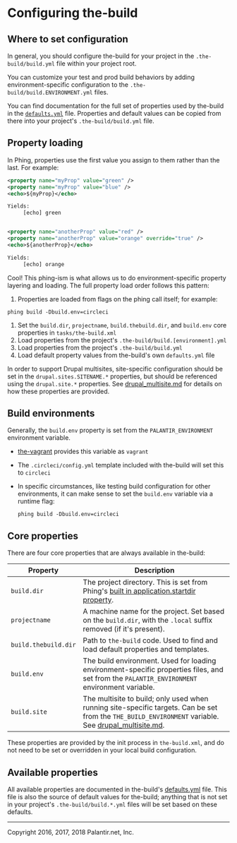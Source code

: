 # Configuring the-build

## Where to set configuration

In general, you should configure the-build for your project in the `.the-build/build.yml` file within your project root.

You can customize your test and prod build behaviors by adding environment-specific configuration to the `.the-build/build.ENVIRONMENT.yml` files.

You can find documentation for the full set of properties used by the-build in the [`defaults.yml`](../defaults.yml) file. Properties and default values can be copied from there into your project's `.the-build/build.yml` file.

## Property loading

In Phing, properties use the first value you assign to them rather than the last. For example:

```xml
<property name="myProp" value="green" />
<property name="myProp" value="blue" />
<echo>${myProp}</echo>

Yields:
     [echo] green


<property name="anotherProp" value="red" />
<property name="anotherProp" value="orange" override="true" />
<echo>${anotherProp}</echo>

Yields:
     [echo] orange
```

Cool! This phing-ism is what allows us to do environment-specific property layering and loading. The full property load order follows this pattern:

1. Properties are loaded from flags on the phing call itself; for example:

  ```
  phing build -Dbuild.env=circleci
  ```
1. Set the `build.dir`, `projectname`, `build.thebuild.dir`, and `build.env` core properties in `tasks/the-build.xml`
1. Load properties from the project's `.the-build/build.[environment].yml`
1. Load properties from the project's `.the-build/build.yml`
1. Load default property values from the-build's own `defaults.yml` file

In order to support Drupal multisites, site-specific configuration should be set in the `drupal.sites.SITENAME.*` properties, but should be referenced using the `drupal.site.*` properties. See [drupal_multisite.md](drupal_multisite.md) for details on how these properties are provided.

## Build environments

Generally, the `build.env` property is set from the `PALANTIR_ENVIRONMENT` environment variable.

* [the-vagrant](https://github.com/palantirnet/the-vagrant) provides this variable as `vagrant`
* The `.circleci/config.yml` template included with the-build will set this to `circleci`
* In specific circumstances, like testing build configuration for other environments, it can make sense to set the `build.env` variable via a runtime flag:

  ```
  phing build -Dbuild.env=circleci
  ```

## Core properties

There are four core properties that are always available in the-build:

| Property | Description |
|---|---|
| `build.dir` | The project directory. This is set from Phing's [built in application.startdir property](https://www.phing.info/phing/guide/en/output/hlhtml/#sec.builtinprops). |
| `projectname` | A machine name for the project. Set based on the `build.dir`, with the `.local` suffix removed (if it's present). |
| `build.thebuild.dir` | Path to `the-build` code. Used to find and load default properties and templates. |
| `build.env` | The build environment. Used for loading environment-specific properties files, and set from the `PALANTIR_ENVIRONMENT` environment variable. |
| `build.site` | The multisite to build; only used when running site-specific targets. Can be set from the `THE_BUILD_ENVIRONMENT` variable. See [drupal_multisite.md](drupal_multisite.md). |

These properties are provided by the init process in `the-build.xml`, and do not need to be set or overridden in your local build configuration.

## Available properties

All available properties are documented in the-build's [defaults.yml](../defaults.yml) file. This file is also the source of default values for the-build; anything that is not set in your project's `.the-build/build.*.yml` files will be set based on these defaults.

----
Copyright 2016, 2017, 2018 Palantir.net, Inc.
